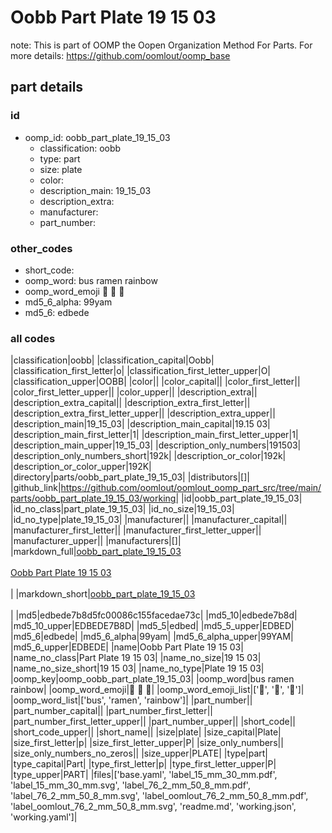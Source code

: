 # Oobb Part Plate 19 15 03  

note: This is part of OOMP the Oopen Organization Method For Parts. For more details: https://github.com/oomlout/oomp_base

##  part details





### id
* oomp_id: oobb_part_plate_19_15_03
  * classification: oobb
  * type: part
  * size: plate
  * color: 
  * description_main: 19_15_03
  * description_extra: 
  * manufacturer: 
  * part_number: 

### other_codes
* short_code: 
* oomp_word: bus ramen rainbow
* oomp_word_emoji :bus: :ramen: :rainbow:
* md5_6_alpha: 99yam
* md5_6: edbede

### all codes 
|classification|oobb|
|classification_capital|Oobb|
|classification_first_letter|o|
|classification_first_letter_upper|O|
|classification_upper|OOBB|
|color||
|color_capital||
|color_first_letter||
|color_first_letter_upper||
|color_upper||
|description_extra||
|description_extra_capital||
|description_extra_first_letter||
|description_extra_first_letter_upper||
|description_extra_upper||
|description_main|19_15_03|
|description_main_capital|19.15 03|
|description_main_first_letter|1|
|description_main_first_letter_upper|1|
|description_main_upper|19_15_03|
|description_only_numbers|191503|
|description_only_numbers_short|192k|
|description_or_color|192k|
|description_or_color_upper|192K|
|directory|parts/oobb_part_plate_19_15_03|
|distributors|[]|
|github_link|https://github.com/oomlout/oomlout_oomp_part_src/tree/main/parts/oobb_part_plate_19_15_03/working|
|id|oobb_part_plate_19_15_03|
|id_no_class|part_plate_19_15_03|
|id_no_size|19_15_03|
|id_no_type|plate_19_15_03|
|manufacturer||
|manufacturer_capital||
|manufacturer_first_letter||
|manufacturer_first_letter_upper||
|manufacturer_upper||
|manufacturers|[]|
|markdown_full|[oobb_part_plate_19_15_03](https://github.com/oomlout/oomlout_oomp_part_src/tree/main/parts/oobb_part_plate_19_15_03/working)<br>[](https://github.com/oomlout/oomlout_oomp_part_src/tree/main/parts/oobb_part_plate_19_15_03/working)<br>[Oobb Part Plate 19 15 03](https://github.com/oomlout/oomlout_oomp_part_src/tree/main/parts/oobb_part_plate_19_15_03/working)<br><br>|
|markdown_short|[oobb_part_plate_19_15_03](https://github.com/oomlout/oomlout_oomp_part_src/tree/main/parts/oobb_part_plate_19_15_03/working)<br><br>|
|md5|edbede7b8d5fc00086c155facedae73c|
|md5_10|edbede7b8d|
|md5_10_upper|EDBEDE7B8D|
|md5_5|edbed|
|md5_5_upper|EDBED|
|md5_6|edbede|
|md5_6_alpha|99yam|
|md5_6_alpha_upper|99YAM|
|md5_6_upper|EDBEDE|
|name|Oobb Part Plate 19 15 03|
|name_no_class|Part Plate 19 15 03|
|name_no_size|19 15 03|
|name_no_size_short|19 15 03|
|name_no_type|Plate 19 15 03|
|oomp_key|oomp_oobb_part_plate_19_15_03|
|oomp_word|bus ramen rainbow|
|oomp_word_emoji|:bus: :ramen: :rainbow:|
|oomp_word_emoji_list|[':bus:', ':ramen:', ':rainbow:']|
|oomp_word_list|['bus', 'ramen', 'rainbow']|
|part_number||
|part_number_capital||
|part_number_first_letter||
|part_number_first_letter_upper||
|part_number_upper||
|short_code||
|short_code_upper||
|short_name||
|size|plate|
|size_capital|Plate|
|size_first_letter|p|
|size_first_letter_upper|P|
|size_only_numbers||
|size_only_numbers_no_zeros||
|size_upper|PLATE|
|type|part|
|type_capital|Part|
|type_first_letter|p|
|type_first_letter_upper|P|
|type_upper|PART|
|files|['base.yaml', 'label_15_mm_30_mm.pdf', 'label_15_mm_30_mm.svg', 'label_76_2_mm_50_8_mm.pdf', 'label_76_2_mm_50_8_mm.svg', 'label_oomlout_76_2_mm_50_8_mm.pdf', 'label_oomlout_76_2_mm_50_8_mm.svg', 'readme.md', 'working.json', 'working.yaml']|
